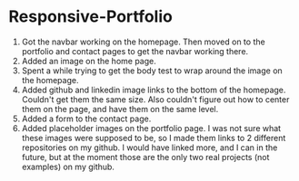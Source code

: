 # Responsive-Portfolio
1. Got the navbar working on the homepage. Then moved on to the portfolio and contact pages to get the navbar working there.
2. Added an image on the home page.
3. Spent a while trying to get the body test to wrap around the image on the homepage.
4. Added github and linkedin image links to the bottom of the homepage. Couldn't get them the same size. Also couldn't figure out how to center them on the page, and have them on the same level.
5. Added a form to the contact page.
6. Added placeholder images on the portfolio page. I was not sure what these images were supposed to be, so I made them links to 2 different repositories on my github. I would have linked more, and I can in the future, but at the moment those are the only two real projects (not examples) on my github.